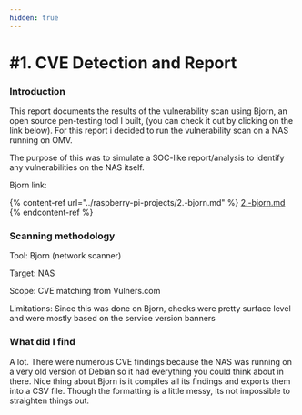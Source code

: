 ```yaml
---
hidden: true
---
```


# #1. CVE Detection and Report

### Introduction

This report documents the results of the vulnerability scan using Bjorn, an open source pen-testing tool I built, (you can check it out by clicking on the link below). For this report i decided to run the vulnerability scan on a NAS running on OMV.

The purpose of this was to simulate a SOC-like report/analysis to identify any vulnerabilities on the NAS itself.&#x20;

Bjorn link:

{% content-ref url="../raspberry-pi-projects/2.-bjorn.md" %}
[2.-bjorn.md](../raspberry-pi-projects/2.-bjorn.md)
{% endcontent-ref %}



### Scanning methodology

Tool: Bjorn (network scanner)

Target: NAS&#x20;

Scope: CVE matching from Vulners.com

Limitations: Since this was done on Bjorn, checks were pretty surface level and were mostly based on the service version banners



### What did I find&#x20;

A lot. There were numerous CVE findings because the NAS was running on a very old version of Debian so it had everything you could think about in there. Nice thing about Bjorn is it compiles all its findings and exports them into a CSV file. Though the formatting is a little messy, its not impossible to straighten things out.&#x20;

